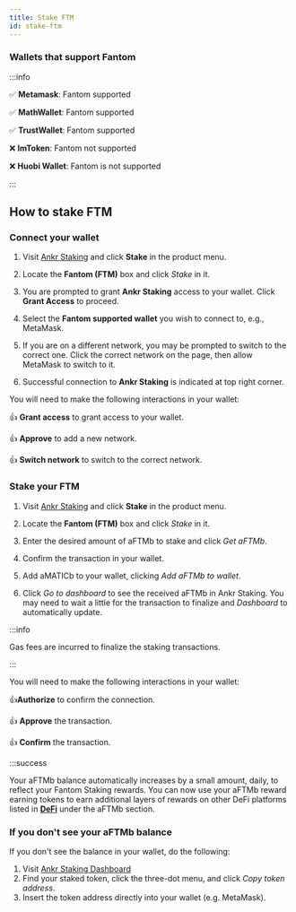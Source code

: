 ```yaml
---
title: Stake FTM
id: stake-ftm
---
```

### Wallets that support Fantom

:::info

:white_check_mark: **Metamask**: Fantom supported

:white_check_mark: **MathWallet**: Fantom supported

:white_check_mark: **TrustWallet**: Fantom supported

:x: **ImToken**: Fantom not supported

:x: **Huobi Wallet**: Fantom is not supported

:::

## How to stake FTM

### Connect your wallet

1. Visit [Ankr Staking](https://www.ankr.com/staking/) and click **Stake** in the product menu.

2. Locate the **Fantom (FTM)** box and click *Stake* in it.

3. You are prompted to grant **Ankr Staking** access to your wallet. Click **Grant Access** to proceed.

4. Select the **Fantom supported wallet** you wish to connect to, e.g., MetaMask.

5. If you are on a different network, you may be prompted to switch to the correct one. Click the correct network on the page, then allow MetaMask to switch to it.

6. Successful connection to **Ankr Staking** is indicated at top right corner.

You will need to make the following interactions in your wallet:

:thumbsup: **Grant access** to grant access to your wallet.

:thumbsup: **Approve** to add a new network.

:thumbsup: **Switch network** to switch to the correсt network.

### Stake your FTM

1. Visit [Ankr Staking](https://www.ankr.com/staking/) and click **Stake** in the product menu. 

2. Locate the **Fantom (FTM)** box and click *Stake* in it.

3. Enter the desired amount of aFTMb to stake and click *Get aFTMb*.

4. Confirm the transaction in your wallet.

5. Add aMATICb to your wallet, clicking  *Add aFTMb to wallet*.

6. Click *Go to dashboard* to see the received aFTMb in Ankr Staking. You may need to wait a little for the transaction to finalize and *Dashboard* to automatically update. 

:::info

Gas fees are incurred to finalize the staking transactions.

:::

You will need to make the following interactions in your wallet:

:thumbsup:**Authorize** to confirm the connection.

:thumbsup: **Approve** the transaction.

:thumbsup: **Confirm** the transaction.

:::success

Your aFTMb balance automatically increases by a small amount, daily, to reflect your Fantom Staking rewards. You can now use your aFTMb reward earning tokens to earn additional layers of rewards on other DeFi platforms listed in [**DeFi**](https://ankr.com/staking/defi/) under the aFTMb section.

### If you don't see your aFTMb balance

If you don't see the balance in your wallet, do the following:

1. Visit [Ankr Staking Dashboard](https://www.ankr.com/staking/dashboard) 
2. Find your staked token, click the three-dot menu, and click *Copy token address*.
3. Insert the token address directly into your wallet (e.g. MetaMask).